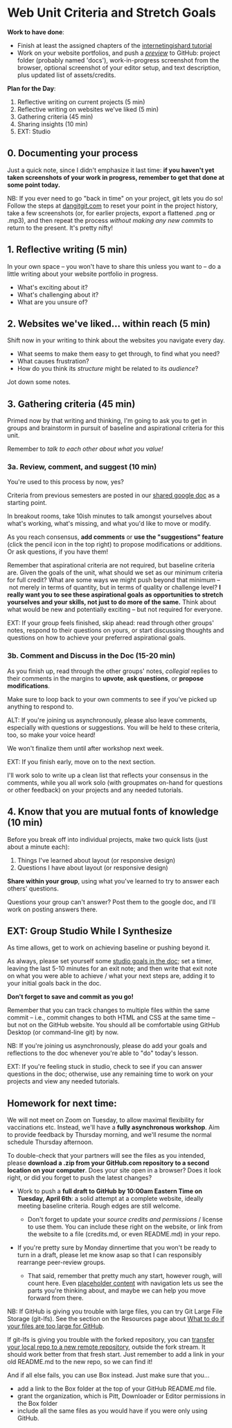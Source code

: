 
# Web Unit Criteria and Stretch Goals

**Work to have done**:

* Finish at least the assigned chapters of the [internetingishard tutorial](https://internetingishard.com/html-and-css/)
* Work on your website portfolios, and push a _[preview](https://github.com/benmiller314/website-portfolio-2021spring#deadlines-and-products)_ to GitHub: project folder (probably named 'docs'), work-in-progress screenshot from the browser, optional screenshot of your editor setup, and text description, plus updated list of assets/credits.

**Plan for the Day**:
1. Reflective writing on current projects (5 min)
2. Reflective writing on websites we've liked (5 min)
3. Gathering criteria (45 min)
4. Sharing insights (10 min)
5. EXT: Studio

## 0. Documenting your process
Just a quick note, since I didn't emphasize it last time: **if you haven't yet taken screenshots of your work in progress, remember to get that done at some point today.**

<div class="alert alert-info">NB: If you ever need to go "back in time" on your project, git lets you do so! Follow the steps at <a href="https://dangitgit.com/">dangitgit.com</a> to reset your point in the project history, take a few screenshots (or, for earlier projects, export a flattened .png or .mp3), and then repeat the process <em>without making any new commits</em> to return to the present. It's pretty nifty!</div>

## 1. Reflective writing (5 min)
<div class="alert alert-success">
In your own space – you won't have to share this unless you want to – do a little writing about your website portfolio in progress.</div>

 <ul>
   <li>What's exciting about it?</li>
   <li>What's challenging about it?</li>
   <li>What are you unsure of?</li>
 </ul>

## 2. Websites we've liked... within reach (5 min)
Shift now in your writing to think about the websites you navigate every day.

* What seems to make them easy to get through, to find what you need?
* What causes frustration?
* How do you think its _structure_ might be related to its _audience_?

Jot down some notes.

## 3. Gathering criteria (45 min)
Primed now by that writing and thinking, I'm going to ask you to get in groups and brainstorm in pursuit of baseline and aspirational criteria for this unit.

Remember to *talk to each other about what you value!*

### 3a. Review, comment, and suggest (10 min)
You're used to this process by now, yes?

Criteria from previous semesters are posted in our [shared google doc](http://bit.ly/cdm2021spring-notes#heading=h.z8d1igk08a86) as a starting point.

<div class="alert alert-success">
<p>In breakout rooms, take 10ish minutes to talk amongst yourselves about what's working, what's missing, and what you'd like to move or modify.

As you reach consensus, <strong>add comments</strong> or <strong>use the "suggestions" feature</strong> (click the pencil icon in the top right) to propose modifications or additions. Or ask questions, if you have them!
</div>

Remember that aspirational criteria are not required, but baseline criteria are. Given the goals of the unit, what should we set as our minimum criteria for full credit? What are some ways we might push beyond that minimum – not merely in terms of quantity, but in terms of quality or challenge level? <strong>I really want you to see these aspirational goals as opportunities to stretch yourselves and your skills, not just to do more of the same.</strong> Think about what would be new and potentially exciting – but not required for everyone.

EXT: If your group feels finished, skip ahead: read through other groups' notes, respond to their questions on yours, or start discussing thoughts and questions on how to achieve your preferred aspirational goals.

### 3b. Comment and Discuss in the Doc (15-20 min)
As you finish up, read through the other groups' notes,  *collegial* replies to their comments in the margins to **upvote**, **ask questions**, or **propose modifications**.

Make sure to loop back to your own comments to see if you've picked up anything to respond to.

<div class="alert alert-warning">
ALT: If you're joining us asynchronously, please also leave comments, especially with questions or suggestions. You will be held to these criteria, too, so make your voice heard!

We won't finalize them until after workshop next week.
</div>

EXT: If you finish early, move on to the next section.

I'll work solo to write up a clean list that reflects your consensus in the comments, while you all work solo (with groupmates on-hand for questions or other feedback) on your projects and any needed tutorials.


## 4. Know that you are mutual fonts of knowledge (10 min)
Before you break off into individual projects, make two quick lists (just about a minute each):
1. Things I've learned about layout (or responsive design)
2. Questions I have about layout (or responsive design)

**Share within your group**, using what you've learned to try to answer each others' questions.

Questions your group can't answer? Post them to the google doc, and I'll work on posting answers there.


## EXT: Group Studio While I Synthesize

As time allows, get to work on achieving baseline or pushing beyond it.

<div class="alert alert-success">As always, please set yourself some <a href="http://bit.ly/cdm2021spring-notes#heading=h.khzy1t6kv8as">studio goals in the doc</a>; set a timer, leaving the last 5-10 minutes for an exit note; and then write that exit note on what you were able to achieve / what your next steps are, adding it to your initial goals back in the doc.</div>

<p class="text-center"><strong>Don't forget to save and commit as you go!</strong></p>

<p>Remember that you can track changes to multiple files within the same commit – i.e., commit changes to both HTML and CSS at the same time – but not on the GitHub website. You should all be comfortable using GitHub Desktop (or command-line git) by now.</p>

<div class="alert alert-warning">
NB: If you're joining us asynchronously, please do add your goals and reflections to the doc whenever you're able to "do" today's lesson.
</div>


EXT: If you're feeling stuck in studio, check to see if you can answer questions in the doc; otherwise, use any remaining time to work on your projects and view any needed tutorials.

## Homework for next time:
<div class="alert alert-danger">
<p>We will not meet on Zoom on Tuesday, to allow maximal flexibility for vaccinations etc. Instead, we'll have a <strong>fully asynchronous workshop</strong>. Aim to provide feedback by Thursday morning, and we'll resume the normal schedule Thursday afternoon.</p>

<p>To double-check that your partners will see the files as you intended, please <strong>download a .zip from your GitHub.com repository to a second location on your computer</strong>. Does your site open in a browser? Does it look right, or did you forget to push the latest changes?</p>
</div>

* Work to push a **full draft to GitHub by 10:00am Eastern Time on Tuesday, April 6th**: a solid attempt at a complete website, ideally meeting baseline criteria. Rough edges are still welcome.
  - Don't forget to update your *source credits and permissions* / license to use them. You can include these right on the website, or link from the website to a file (credits.md, or even README.md) in your repo.

* If you're pretty sure by Monday dinnertime that you won't be ready to turn in a draft, please let me know asap so that I can responsibly rearrange peer-review groups.
  - That said, remember that pretty much any start, however rough, will count here. Even <a href="http://loremipsum.io">placeholder content</a> with navigation lets us see the parts you're thinking about, and maybe we can help you move forward from there.




<div class="alert alert-info">
<p>NB: If GitHub is giving you trouble with large files, you can try Git Large File Storage (git-lfs). See the section on the Resources page about <a href="{{site.github.url}}/resources#:~:text=What%20to%20do%20if%20your%20files%20are%20too%20large%20for%20GitHub">What to do if your files are too large for GitHub</a>.</p>

<p>If git-lfs is giving you trouble with the forked repository, you can <a href="https://docs.github.com/en/github/getting-started-with-github/managing-remote-repositories">transfer your local repo to a new remote repository</a>, outside the fork stream. It should work better from that fresh start. Just remember to add a link in your old README.md to the new repo, so we can find it!</p>

<p>And if all else fails, you can use Box instead. Just make sure that you...
<ul><li>add a link to the Box folder at the top of your GitHub README.md file.</li>
<li>grant the organization, which is Pitt, Downloader or Editor permissions in the Box folder</li>
<li>include all the same files as you would have if you were only using GitHub.</li>
</ul></p></div>
